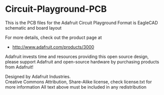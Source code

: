 # Circuit-Playground-PCB

This is the PCB files for the Adafruit Circuit Playground
Format is EagleCAD schematic and board layout

For more details, check out the product page at

   * http://www.adafruit.com/products/3000

Adafruit invests time and resources providing this open source design, 
please support Adafruit and open-source hardware by purchasing 
products from Adafruit!

Designed by Adafruit Industries.  
Creative Commons Attribution, Share-Alike license, check license.txt for more information
All text above must be included in any redistribution
